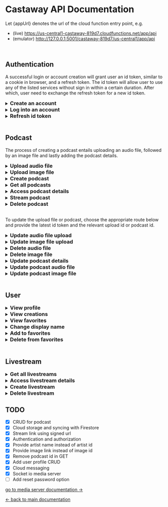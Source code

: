 # Castaway API Documentation

Let {appUrl} denotes the url of the cloud function entry point, e.g.

- (live) https://us-central1-castaway-819d7.cloudfunctions.net/app/api
- (emulator) http://127.0.0.1:5001/castaway-819d7/us-central1/app/api

<br>

## Authentication

A successful login or account creation will grant user an id token, similar to a cookie in browser, and a refresh token. The id token will allow user to use any of the listed services without sign in within a certain duration. After which, user need to exchange the refresh token for a new id token.

<details>
<summary><h3 style="display: inline;">Create an account</h3></summary>

**Method:** POST

**Content-Type:** application/json

**Endpoint:**
```
{appUrl}/auth/signup
```

**Request payload:**
| Property    |  Type  | Description                           |
| ----------- | :----: | :------------------------------------ |
| email       | string | The email associated with the account |
| displayName | string | A display name for the account        |
| password    | string | A strong password                     |

**Response payload:**
| Property     |  Type  | Description                                                  |
| ------------ | :----: | :----------------------------------------------------------- |
| idToken      | string | The id token for this session, to be used for other services |
| refreshToken | string | The refresh token, to be used to retrieve a new id token.    |
| expiresIn    | number | The duration whereby this id token is valid                  |
| displayName  | string | The display name for the account                             |
</details>

<details>
<summary><h3 style="display: inline;">Log into an account</h3></summary>

**Method:** POST

**Content-Type:** application/json

**Endpoint:**
```
{appUrl}/auth/login
```

**Request payload:**
| Property |  Type  | Description                    |
| -------- | :----: | :----------------------------- |
| email    | string | The email used for the account |
| password | string | The password used              |

**Response payload:**
| Property     |  Type  | Description                                                  |
| ------------ | :----: | :----------------------------------------------------------- |
| idToken      | string | The id token for this session, to be used for other services |
| refreshToken | string | The refresh token, to be used to retrieve a new id token.    |
| expiresIn    | number | The duration whereby this id token is valid                  |
| displayName  | string | The display name for the account                             |
</details>

<details>
<summary><h3 style="display: inline;">Refresh id token</h3></summary>

**Method:** POST

**Content-Type:** application/json

**Endpoint:**
```
{appUrl}/auth/refreshToken
```

**Request payload:**
| Property     |  Type  | Description              |
| ------------ | :----: | :----------------------- |
| refreshToken | string | The latest refresh token |

**Response payload:**
| Property     |  Type  | Description                                                  |
| ------------ | :----: | :----------------------------------------------------------- |
| idToken      | string | The id token for this session, to be used for other services |
| refreshToken | string | The refresh token, to be used to retrieve a new id token.    |
| expiresIn    | number | The duration whereby this id token is valid                  |
| displayName  | string | The display name for the account                             |
</details>

<br>

## Podcast

The process of creating a podcast entails uploading an audio file, followed by an image file and lastly adding the podcast details.

<details>
<summary><h3 style="display: inline;">Upload audio file</h3></summary>

**Method:** POST

**Content-Type:** multipart/form-data

**Endpoint:**
```
{appUrl}/uploads/podcasts
```

**Request payload:**
| Property |  Type  | Description                        |
| -------- | :----: | :--------------------------------- |
| idToken  | string | The latest id token                |
| podcast  |  file  | An audio file in the format of mp3 |

**Response payload:**
| Property        |  Type  | Description                                                 |
| --------------- | :----: | :---------------------------------------------------------- |
| podcastUploadId | string | The id for the upload, to be used when creating the podcast |
</details>

<details>
<summary><h3 style="display: inline;">Upload image file</h3></summary>

**Method:** POST

**Content-Type:** multipart/form-data

**Endpoint:**
```
{appUrl}/uploads/images
```

**Request payload:**
| Property |  Type  | Description                                 |
| -------- | :----: | :------------------------------------------ |
| idToken  | string | The latest id token                         |
| image    |  file  | An image file in the format of png/jpg/jpeg |

**Response payload:**
| Property      |  Type  | Description                                                 |
| ------------- | :----: | :---------------------------------------------------------- |
| imageUploadId | string | The id for the upload, to be used when creating the podcast |
</details>

<details>
<summary><h3 style="display: inline;">Create podcast</h3></summary>

**Method:** POST

**Content-Type:** application/json

**Endpoint:**
```
{appUrl}/podcasts
```

**Request payload:**
| Property        |  Type   | Description                            |
| --------------- | :-----: | :------------------------------------- |
| idToken         | string  | The latest id token                    |
| podcastUploadId | string  | The upload id of the audio file        |
| imageUploadId   | string  | The upload id of the image file        |
| title           | string  | The title for the podcast              |
| description     | string  | A description for the podcast          |
| genres          |  array  | An array of string denoting the genres |
| public          | boolean | The accessibility of the podcast       |

**Response payload:**
| Property  |  Type  | Description                                                            |
| --------- | :----: | :--------------------------------------------------------------------- |
| podcastId | string | The id for the podcast, to be used to access/update/delete the podcast |
</details>

<details>
<summary><h3 style="display: inline;">Get all podcasts</h3></summary>

**Method:** GET

**Content-Type:** none

**Endpoint:**
```
{appUrl}/podcasts
```

**Response payload:**
An array of podcasts with the following properties:

| Property          |  Type  | Description                                  |
| ----------------- | :----: | :------------------------------------------- |
| podcastId         | string | The id of the podcast                        |
| title             | string | The title of the podcast                     |
| description       | string | The description of the podcast               |
| artistName        | string | The name of the artist                       |
| durationInMinutes | number | The duration of the podcast                  |
| imgUrl            | string | The cover image url that expires in one hour |
| genres            | array  | The genres of the podcast                    |
</details>

<details>
<summary><h3 style="display: inline;">Access podcast details</h3></summary>

**Method:** POST

**Content-Type:** application/json

**Endpoint:**
```
{appUrl}/podcasts/:podcastId/info
```

**Request payload:**
| Property |  Type  | Description                                                            |
| -------- | :----: | :--------------------------------------------------------------------- |
| idToken  | string | (Optional) The latest id token, required if the podcast set to private |

**Response payload:**
| Property          |  Type   | Description                                  |
| ----------------- | :-----: | :------------------------------------------- |
| title             | string  | The title of the podcast                     |
| description       | string  | The description of the podcast               |
| artistName        | string  | The name of the artist                       |
| durationInMinutes | number  | The duration of the podcast                  |
| imgUrl            | string  | The cover image url that expires in one hour |
| genres            |  array  | The genres of the podcast                    |
| public            | boolean | The accessibility of the podcast             |
</details>

<details>
<summary><h3 style="display: inline;">Stream podcast</h3></summary>

**Method:** POST

**Content-Type:** application/json

**Endpoint:**
```
{appUrl}/podcasts/:podcastId/stream
```

**Request payload:**
| Property |  Type  | Description         |
| -------- | :----: | :------------------ |
| idToken  | string | The latest id token |

**Response payload:**
| Property   |  Type  | Description                          |
| ---------- | :----: | :----------------------------------- |
| podcastUrl | string | The url to stream the mp3 file       |
| message    | string | The duration before the link expires |
</details>

<details>
<summary><h3 style="display: inline;">Delete podcast</h3></summary>

**Method:** POST

**Content-Type:** application/json

**Endpoint:**
```
{appUrl}/podcasts/:podcastId/delete
```

**Request payload:**
| Property |  Type  | Description         |
| -------- | :----: | :------------------ |
| idToken  | string | The latest id token |

**Response payload:**
| Property |  Type  | Description                                |
| -------- | :----: | :----------------------------------------- |
| status   | string | Should be "OK"                             |
| message  | string | Should be "Your podcast has been removed." |
</details>

<br>

To update the upload file or podcast, choose the appropriate route below and provide the latest id token and the relevant upload id or podcast id.

<details>
<summary><h3 style="display: inline;">Update audio file upload</h3></summary>

**Method:** PUT

**Content-Type:** multipart/form-data

**Endpoint:**
```
{appUrl}/uploads/podcasts/:podcastUploadId
```

**Request payload:**
| Property |  Type  | Description                                 |
| -------- | :----: | :------------------------------------------ |
| idToken  | string | The latest id token                         |
| podcast  |  file  | The updated audio file in the format of mp3 |

**Response payload:**
| Property |  Type  | Description                               |
| -------- | :----: | :---------------------------------------- |
| status   | string | Should be "OK"                            |
| message  | string | Should be "Your upload has been updated." |
</details>

<details>
<summary><h3 style="display: inline;">Update image file upload</h3></summary>

**Method:** PUT

**Content-Type:** multipart/form-data

**Endpoint:**
```
{appUrl}/uploads/images/:imageUploadId
```

**Request payload:**
| Property |  Type  | Description                                          |
| -------- | :----: | :--------------------------------------------------- |
| idToken  | string | The latest id token                                  |
| image    |  file  | The updated image file in the format of png/jpg/jpeg |

**Response payload:**
| Property |  Type  | Description                               |
| -------- | :----: | :---------------------------------------- |
| status   | string | Should be "OK"                            |
| message  | string | Should be "Your upload has been updated." |
</details>

<details>
<summary><h3 style="display: inline;">Delete audio file</h3></summary>

**Method:** POST

**Content-Type:** application/json

**Endpoint:**
```
{appUrl}/uploads/podcasts/:podcastUploadId/delete
```

**Request payload:**
| Property |  Type  | Description         |
| -------- | :----: | :------------------ |
| idToken  | string | The latest id token |

**Response payload:**
| Property |  Type  | Description                               |
| -------- | :----: | :---------------------------------------- |
| status   | string | Should be "OK"                            |
| message  | string | Should be "Your upload has been deleted." |
</details>

<details>
<summary><h3 style="display: inline;">Delete image file</h3></summary>

**Method:** POST

**Content-Type:** application/json

**Endpoint:**
```
{appUrl}/uploads/images/:imageUploadId/delete
```

**Request payload:**
| Property |  Type  | Description         |
| -------- | :----: | :------------------ |
| idToken  | string | The latest id token |

**Response payload:**
| Property |  Type  | Description                               |
| -------- | :----: | :---------------------------------------- |
| status   | string | Should be "OK"                            |
| message  | string | Should be "Your upload has been deleted." |
</details>

<details>
<summary><h3 style="display: inline;">Update podcast details</h3></summary>

**Method:** PUT

**Content-Type:** application/json

**Endpoint:**
```
{appUrl}/podcasts/:podcastId
```

**Request payload:**
| Property    |  Type   | Description                              |
| ----------- | :-----: | :--------------------------------------- |
| idToken     | string  | The latest id token                      |
| title       | string  | The updated title                        |
| description | string  | The updated description                  |
| genres      |  array  | The updated list of genres               |
| public      | boolean | The updated accessibility of the podcast |

**Response payload:**
| Property |  Type  | Description                                |
| -------- | :----: | :----------------------------------------- |
| status   | string | Should be "OK"                             |
| message  | string | Should be "Your podcast has been updated." |
</details>

<details>
<summary><h3 style="display: inline;">Update podcast audio file</h3></summary>

**Method:** PUT

**Content-Type:** application/json

**Endpoint:**
```
{appUrl}/podcasts/:podcastId/podcast
```

**Request payload:**
| Property               |  Type  | Description                             |
| ---------------------- | :----: | :-------------------------------------- |
| idToken                | string | The latest id token                     |
| updatedPodcastUploadId | string | The upload id of the updated audio file |

**Response payload:**
| Property |  Type  | Description                                            |
| -------- | :----: | :----------------------------------------------------- |
| status   | string | Should be "OK"                                         |
| message  | string | Should be "Your podcast audio track has been updated." |
</details>

<details>
<summary><h3 style="display: inline;">Update podcast image file</h3></summary>

**Method:** PUT

**Content-Type:** application/json

**Endpoint:**
```
{appUrl}/podcasts/:podcastId/image
```

**Request payload:**
| Property             |  Type  | Description                             |
| -------------------- | :----: | :-------------------------------------- |
| idToken              | string | The latest id token                     |
| updatedImageUploadId | string | The upload id of the updated image file |

**Response payload:**
| Property |  Type  | Description                                            |
| -------- | :----: | :----------------------------------------------------- |
| status   | string | Should be "OK"                                         |
| message  | string | Should be "Your podcast cover image has been updated." |
</details>

<br>

## User

<details>
<summary><h3 style="display: inline;">View profile</h3></summary>

**Method:** POST

**Content-Type:** application/json

**Endpoint:**
```
{appUrl}/users/info
```

**Request payload:**
| Property |  Type  | Description         |
| -------- | :----: | :------------------ |
| idToken  | string | The latest id token |

**Response payload:**
| Property |  Type  | Description                                            |
| -------- | :----: | :----------------------------------------------------- |
| status   | string | Should be "OK"                                         |
| message  | string | Should be "Your podcast cover image has been updated." |
</details>

<details>
<summary><h3 style="display: inline;">View creations</h3></summary>

**Method:** POST

**Content-Type:** application/json

**Endpoint:**
```
{appUrl}/users/creations
```

**Request payload:**
| Property |  Type  | Description         |
| -------- | :----: | :------------------ |
| idToken  | string | The latest id token |

**Response payload:**
An array of podcasts with the following properties:

| Property          |  Type   | Description                                  |
| ----------------- | :-----: | :------------------------------------------- |
| podcastId         | string  | The id of the podcast                        |
| title             | string  | The title of the podcast                     |
| description       | string  | The description of the podcast               |
| artistName        | string  | The name of the artist                       |
| durationInMinutes | number  | The duration of the podcast                  |
| imgUrl            | string  | The cover image url that expires in one hour |
| genres            |  array  | The genres of the podcast                    |
| public            | boolean | The accessibility of the podcast             |
</details>

<details>
<summary><h3 style="display: inline;">View favorites</h3></summary>

**Method:** POST

**Content-Type:** application/json

**Endpoint:**
```
{appUrl}/users/favorites
```

**Request payload:**
| Property |  Type  | Description         |
| -------- | :----: | :------------------ |
| idToken  | string | The latest id token |

**Response payload:**
An array of podcasts with the following properties:

| Property          |  Type   | Description                                  |
| ----------------- | :-----: | :------------------------------------------- |
| podcastId         | string  | The id of the podcast                        |
| title             | string  | The title of the podcast                     |
| description       | string  | The description of the podcast               |
| artistName        | string  | The name of the artist                       |
| durationInMinutes | number  | The duration of the podcast                  |
| imgUrl            | string  | The cover image url that expires in one hour |
| genres            |  array  | The genres of the podcast                    |
| public            | boolean | The accessibility of the podcast             |
</details>

<details>
<summary><h3 style="display: inline;">Change display name</h3></summary>

**Method:** PUT

**Content-Type:** application/json

**Endpoint:**
```
{appUrl}/users/displayName
```

**Request payload:**
| Property           |  Type  | Description          |
| ------------------ | :----: | :------------------- |
| idToken            | string | The latest id token  |
| updatedDisplayName | string | The new display name |

**Response payload:**
| Property |  Type  | Description                               |
| -------- | :----: | :---------------------------------------- |
| status   | string | Should be "OK"                            |
| message  | string | Should be "Your display name is updated." |
</details>

<details>
<summary><h3 style="display: inline;">Add to favorites</h3></summary>

**Method:** PUT

**Content-Type:** application/json

**Endpoint:**
```
{appUrl}/users/favorites
```

**Request payload:**
**Request payload:**
| Property  |  Type  | Description                                    |
| --------- | :----: | :--------------------------------------------- |
| idToken   | string | The latest id token                            |
| podcastId | string | The id of the podcast to be added to favorites |

**Response payload:**
| Property |  Type  | Description                                  |
| -------- | :----: | :------------------------------------------- |
| status   | string | Should be "OK"                               |
| message  | string | Should be "Podcast added to your favorites." |
</details>

<details>
<summary><h3 style="display: inline;">Delete from favorites</h3></summary>

**Method:** DELETE

**Content-Type:** application/json

**Endpoint:**
```
{appUrl}/users/favorites
```

**Request payload:**
| Property  |  Type  | Description                                        |
| --------- | :----: | :------------------------------------------------- |
| idToken   | string | The latest id token                                |
| podcastId | string | The id of the podcast to be deleted from favorites |

**Response payload:**
| Property |  Type  | Description                                     |
| -------- | :----: | :---------------------------------------------- |
| status   | string | Should be "OK"                                  |
| message  | string | Should be "Podcast removed from your favorite." |
</details>

<br>

## Livestream

<details>
<summary><h3 style="display: inline;">Get all livestreams</h3></summary>

**Method:** GET

**Content-Type:** none

**Endpoint:**
```
{appUrl}/livestreams
```

**Response payload:**
An array of livestreams with the following properties:

| Property          |  Type  | Description                           |
| ----------------- | :----: | :------------------------------------ |
| livestreamId      | string | The id of the livestream              |
| title             | string | The title of the livestream           |
| description       | string | The description of the livestream     |
| artistName        | string | The streamer of the livestream        |
| streamerConnected | string | The connection status of the streamer |
</details>

<details>
<summary><h3 style="display: inline;">Access livestream details</h3></summary>

**Method:** GET

**Content-Type:** none

**Endpoint:**
```
{appUrl}/livestreams/:livestreamId
```

**Response payload:**
| Property          |  Type  | Description                           |
| ----------------- | :----: | :------------------------------------ |
| title             | string | The title of the livestream           |
| description       | string | The description of the livestream     |
| artistName        | string | The streamer of the livestream        |
| streamerConnected | string | The connection status of the streamer |
</details>

<details>
<summary><h3 style="display: inline;">Create livestream</h3></summary>

**Method:** POST

**Content-Type:** application/json

**Endpoint:**
```
{appUrl}/livestreams
```
**Headers:**
| Property |  Type  | Description         |
| -------- | :----: | :------------------ |
| idToken  | string | The latest id token |

**Request payload:**
| Property    |  Type  | Description                       |
| ----------- | :----: | :-------------------------------- |
| title       | string | The title of the livestream       |
| description | string | The description of the livestream |

**Response payload:**
| Property     |  Type  | Description              |
| ------------ | :----: | :----------------------- |
| livestreamId | string | The id of the livestream |
</details>

<details>
<summary><h3 style="display: inline;">Delete livestream</h3></summary>

**Method:** DELETE

**Content-Type:** none

**Endpoint:**
```
{appUrl}/livestreams/:livestreamId
```
**Headers:**
| Property |  Type  | Description         |
| -------- | :----: | :------------------ |
| idToken  | string | The latest id token |

**Response payload:**
| Property |  Type  | Description                                   |
| -------- | :----: | :-------------------------------------------- |
| status   | string | Should be "OK"                                |
| message  | string | Should be "Your livestream has been removed." |
</details>

<!-- Depreciated content (to be deleted) -->
<!-- Before using the livestream API, user must obtain a messaging token (registration token) from Firebase Cloud Messaging using this [guide](https://firebase.google.com/docs/cloud-messaging) with the [Vapid Key](https://vapidkeys.com/) `BKJQoJxKgPSCCw_h_aIj-q0M2QNftW_yAFwajXfxNFJgOYh3CihrPgotMhQNZOv95ab6DWM-AGRe7kschUhccVk`.

<details>
<summary><h3 style="display: inline;">Register Messaging Token</h3></summary>

**Method:** POST

**Content-Type:** application/json

**Endpoint:**
```
{appUrl}/users/info
```

**Request payload:**
| Property       |  Type  | Description                         |
| -------------- | :----: | :---------------------------------- |
| idToken        | string | The latest id token                 |
| messagingToken | string | The assigned FCM registration token |

**Response payload:**
| Property |  Type  | Description                                     |
| -------- | :----: | :---------------------------------------------- |
| status   | string | Should be "OK"                                  |
| message  | string | Should be "Your messaging token is registered." |
</details> -->

## TODO

- [x] CRUD for podcast
- [x] Cloud storage and syncing with Firestore
- [x] Stream link using signed url
- [x] Authentication and authorization
- [x] Provide artist name instead of artist id
- [x] Provide image link instead of image id
- [x] Remove podcast id in GET
- [x] Add user profile CRUD
- [x] Cloud messaging
- [x] Socket io media server
- [ ] Add reset password option

[go to media server documentation →](../media_server/README.md)

[← back to main documentation](../README.md)